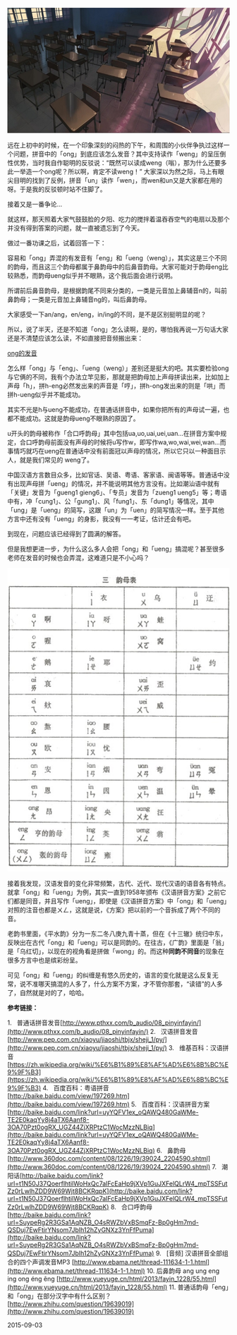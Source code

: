 
![](assets/拼音ong到底怎么读/2015090301.jpg)

远在上初中的时候，在一个印象深刻的闷热的下午，和周围的小伙伴争执过这样一个问题，拼音中的「ong」到底应该怎么发音？其中支持读作「weng」的呈压倒性优势，当时我自作聪明的反驳说：“既然可以读成weng（嗡），那为什么还要多此一举造一个ong呢？所以啊，肯定不读weng！” 大家深以为然之际，马上有眼尖目明的找到了反例，拼音「un」读作「wen」，而wen和un又是大家都在用的呀。于是我的反驳顿时站不住脚了。

接着又是一番争论…

就这样，那天照着大家气鼓鼓脸的夕阳、吃力的搅拌着温吞吞空气的电扇以及那个并没有得到答案的问题，就一直被遗忘到了今天。

做过一番功课之后，试着回答一下：

容易和「ong」弄混的有发音有「eng」和「ueng（weng）」，其实这是三个不同的韵母，而且这三个韵母都属于鼻韵母中的后鼻音韵母。大家可能对于韵母eng比较熟悉，而韵母ueng似乎并不眼熟，这个我后面会进行说明。

所谓前后鼻音韵母，是根据韵尾不同来分类的，一类是元音加上鼻辅音n的，叫前鼻韵母；一类是元音加上鼻辅音ng的，叫后鼻韵母。

大家感受一下an/ang，en/eng，in/ing的不同，是不是区别挺明显的呢？

所以，说了半天，还是不知道「ong」怎么读啊，是的，哪怕我再说一万句话大家还是不清楚应该怎么读，不如直接把音频搬出来：

[ong的发音](assets/拼音ong到底怎么读/ong.mp3)

怎么样「ong」与「eng」、「ueng（weng）」差别还是挺大的吧。其实要检验ong与它俩的不同，我有个办法立竿见影，那就是把韵母加上声母拼读出来，比如加上声母「h」，拼h-eng必然发出来的声音是「哼」，拼h-ong发出来的则是「哄」而拼h-ueng似乎并不能成功。

其实不光是h与ueng不能成功，在普通话拼音中，如果你把所有的声母试一遍，也都不能成功。这就是韵母ueng不眼熟的原因了。

u开头的韵母被称作「合口呼韵母」其中包括ua,uo,uai,uei,uan…在拼音方案中规定，合口呼韵母前面没有声母的时候将u写作w，即写作wa,wo,wai,wei,wan…而事情巧就巧在ueng在普通话中没有前面冠以声母的情况，所以它只以一种面目示人，就是我们常见的 weng了。

中国汉语方言数目众多，比如官话、吴语、粤语、客家语、闽语等等。普通话中没有出现声母拼「ueng」的情况，并不能说明其他方言没有。比如潮汕语中就有「关键」发音为「gueng1 gieng6」、「专员」发音为「zueng1 ueng5」等；粤语中有，冲「cung1」、公「gung1」、风「fung1」、东「dung1」等情况，其中「ung」是「ueng」的简写，这跟「un」为「uen」的简写情况一样。至于其他方言中还有没有「ueng」的身影，我没有一一考证，估计还会有吧。

到现在，问题应该已经得到了圆满的解答。

但是我想更进一步，为什么这么多人会把「ong」和「ueng」搞混呢？甚至很多老师在发音的时候也会弄混，这难道只是不小心吗？

![](assets/拼音ong到底怎么读/2015090302.jpg)

接着我发现，汉语发音的变化非常频繁，古代、近代、现代汉语的语音各有特点。就拿「ong」和「ueng」为例，其实一直到1958年颁布《汉语拼音方案》之前它们都是同音，并且写作「ueng」，即使是《汉语拼音方案》中「ong」和「ueng」对照的注音也都是ㄨㄥ，这就是说，《方案》把以前的一个音拆成了两个不同的音。

老韵书里面，《平水韵》分为一东二冬八庚九青十蒸，但在《十三辙》统归中东，反映出在古代「ong」和「ueng」可以是同韵的。在往古，《广韵》里面是「翁」是「乌红切」，以现在的视角看是拼做「wong」的。而这种**同韵不同音**的现象在很多方言中也是缤彩纷呈。

可见「ong」和「ueng」的纠缠是有悠久历史的，语言的变化就是这么反复无常，说不准哪天搞混的人多了，什么方案不方案，才不管你那套，“读错”的人多了，自然就是对的了，哈哈。

**参考链接：**

1.   普通话拼音发音[http://www.pthxx.com/b_audio/08_pinyinfayin/](http://www.pthxx.com/b_audio/08_pinyinfayin/)
2.   汉语拼音发音[http://www.pep.com.cn/xiaoyu/jiaoshi/tbjx/sheji_1/py/](http://www.pep.com.cn/xiaoyu/jiaoshi/tbjx/sheji_1/py/)
3.   维基百科：汉语拼音 [https://zh.wikipedia.org/wiki/%E6%B1%89%E8%AF%AD%E6%8B%BC%E9%9F%B3](https://zh.wikipedia.org/wiki/%E6%B1%89%E8%AF%AD%E6%8B%BC%E9%9F%B3)
4.   百度百科：粤语拼音[http://baike.baidu.com/view/197269.htm](http://baike.baidu.com/view/197269.htm)
5.   百度百科：汉语拼音方案[http://baike.baidu.com/link?url=uyYQFV1ex_oQAWQ480GaWMe-TE2E0kaqYy8j4aTX6Aanf8-3OA70Pzt0ogRX_UGZ44ZjXRPtzC1WocMzzNLBiq](http://baike.baidu.com/link?url=uyYQFV1ex_oQAWQ480GaWMe-TE2E0kaqYy8j4aTX6Aanf8-3OA70Pzt0ogRX_UGZ44ZjXRPtzC1WocMzzNLBiq)
6.   鼻韵母[http://www.360doc.com/content/08/1226/19/39024_2204590.shtml](http://www.360doc.com/content/08/1226/19/39024_2204590.shtml)
7.   潮阳话[http://baike.baidu.com/link?url=t1N50J37QoerflhtilWoHxQc7aIFcEaHp9jXVp1GuJXFelQLrW4_mpTSSFutZz0rLwlhZDD9W69Wjt8BCKRqpK](http://baike.baidu.com/link?url=t1N50J37QoerflhtilWoHxQc7aIFcEaHp9jXVp1GuJXFelQLrW4_mpTSSFutZz0rLwlhZDD9W69Wjt8BCKRqpK)
8.   合口呼韵母[http://baike.baidu.com/link?url=SuypeRg2R3GSa1AqNZB_O4sRWZbVxBSmqFz-Bp0gHm7md-QSDuj7EwFtirYNsom7JbIh12hZyGNXz3YnFfPuma](http://baike.baidu.com/link?url=SuypeRg2R3GSa1AqNZB_O4sRWZbVxBSmqFz-Bp0gHm7md-QSDuj7EwFtirYNsom7JbIh12hZyGNXz3YnFfPuma)
9.   [音频] 汉语拼音全部组合的四个声调发音MP3 [http://www.ebama.net/thread-111634-1-1.html](http://www.ebama.net/thread-111634-1-1.html)
10. 后鼻韵母 ang ung eng ing ong éng êng [http://www.yueyuge.cn/html/2013/fayin_1228/55.html](http://www.yueyuge.cn/html/2013/fayin_1228/55.html)
11. 普通话韵母「eng」和「ong」在部分汉字中有什么区别？[http://www.zhihu.com/question/19639019](http://www.zhihu.com/question/19639019)

2015-09-03
